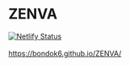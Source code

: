 # ZENVA
[![Netlify Status](https://api.netlify.com/api/v1/badges/35d3183f-57ba-41f6-9379-83e7a9f8aec7/deploy-status)](https://zenva.netlify.app/) <br>
<br>
https://bondok6.github.io/ZENVA/


